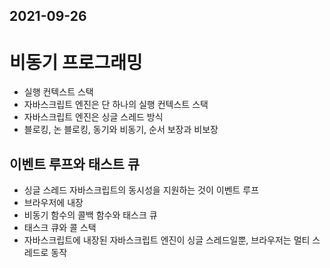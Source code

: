 ## 2021-09-26

# 비동기 프로그래밍
- 실행 컨텍스트 스택
- 자바스크립트 엔진은 단 하나의 실행 컨텍스트 스택
- 자바스크립트 엔진은 싱글 스레드 방식
- 블로킹, 논 블로킹, 동기와 비동기, 순서 보장과 비보장

## 이벤트 루프와 태스트 큐
- 싱글 스레드 자바스크립트의 동시성을 지원하는 것이 이벤트 루프
- 브라우저에 내장
- 비동기 함수의 콜백 함수와 태스크 큐
- 태스크 큐와 콜 스택
- 자바스크립트에 내장된 자바스크립트 엔진이 싱글 스레드일뿐, 브라우저는 멀티 스레드로 동작